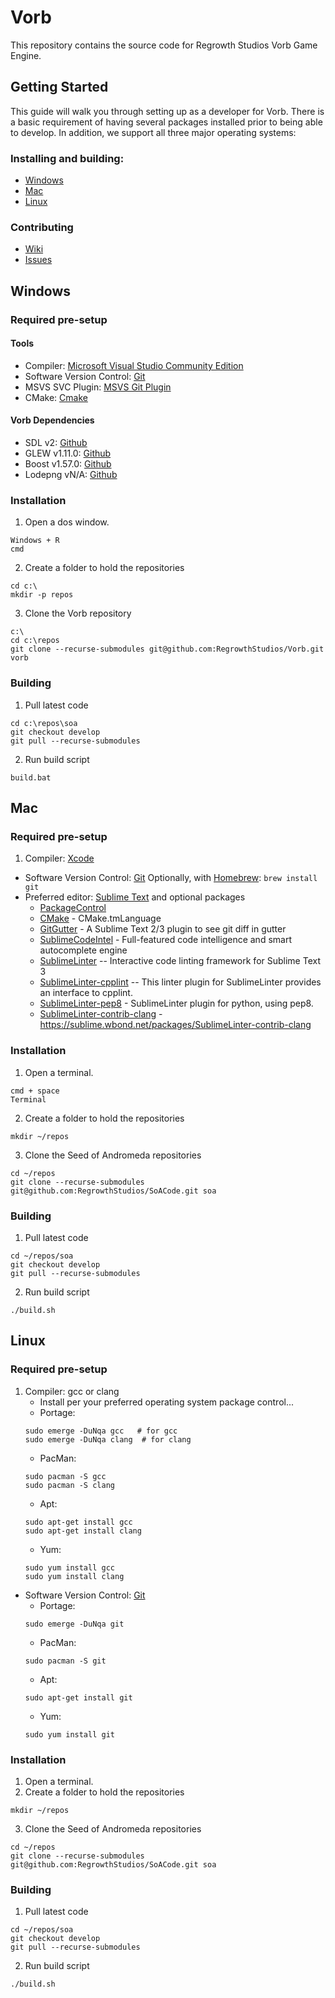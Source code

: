 # Vorb
This repository contains the source code for Regrowth Studios Vorb Game Engine.

## Getting Started
This guide will walk you through setting up as a developer for
Vorb.  There is a basic requirement of having several
packages installed prior to being able to develop.  In addition,
we support all three major operating systems:

### Installing and building:
* [Windows](#Windows)
* [Mac](#Mac)
* [Linux](#Linux)
 
### Contributing
* [Wiki](https://github.com/RegrowthStudios/SoACode/wiki)
* [Issues](https://github.com/RegrowthStudios/SoACode/issues)


## Windows

### Required pre-setup
#### Tools
*  Compiler: [Microsoft Visual Studio Community Edition](http://www.visualstudio.com/)
*  Software Version Control:  [Git](http://git-scm.com/downloads)
*  MSVS SVC Plugin:  [MSVS Git Plugin](http://msdn.microsoft.com/en-us/library/hh850437.aspx)
*  CMake: [Cmake](http://www.cmake.org/download/)

#### Vorb Dependencies
*  SDL v2: [Github](https://github.com/spurious/SDL-mirror.git)
*  GLEW v1.11.0: [Github](https://github.com/nigels-com/glew.git)
*  Boost v1.57.0: [Github](https://github.com/boostorg/boost.git)
*  Lodepng vN/A: [Github](https://github.com/lvandeve/lodepng.git)

### Installation
1. Open a dos window.
```
Windows + R
cmd
```
2. Create a folder to hold the repositories
```
cd c:\
mkdir -p repos
```
3. Clone the Vorb repository
```
c:\
cd c:\repos
git clone --recurse-submodules git@github.com:RegrowthStudios/Vorb.git vorb
```

### Building
1. Pull latest code
```
cd c:\repos\soa
git checkout develop
git pull --recurse-submodules
```
2. Run build script
```
build.bat
```


## Mac

### Required pre-setup
1. Compiler: [Xcode](https://developer.apple.com/xcode/)
* Software Version Control: [Git](http://git-scm.com/downloads)
    Optionally, with [Homebrew](http://brew.sh/):
    ```brew install git```
* Preferred editor: [Sublime Text](http://www.sublimetext.com/) and optional packages
    * [PackageControl](https://sublime.wbond.net/installation)
    * [CMake](https://sublime.wbond.net/packages/CMake) - CMake.tmLanguage
    * [GitGutter](https://sublime.wbond.net/packages/GitGutter) - A Sublime Text 2/3 plugin to see git diff in gutter
    * [SublimeCodeIntel](https://sublime.wbond.net/packages/SublimeCodeIntel) - Full-featured code intelligence and smart autocomplete engine
    * [SublimeLinter](https://sublime.wbond.net/packages/SublimeLinter) -- Interactive code linting framework for Sublime Text 3
    * [SublimeLinter-cpplint](https://sublime.wbond.net/packages/SublimeLinter-cpplint) -- This linter plugin for SublimeLinter provides an interface to cpplint.
    * [SublimeLinter-pep8](https://sublime.wbond.net/packages/SublimeLinter-pep8) - SublimeLinter plugin for python, using pep8.
    * [SublimeLinter-contrib-clang](https://sublime.wbond.net/packages/SublimeLinter-contrib-clang) - https://sublime.wbond.net/packages/SublimeLinter-contrib-clang

### Installation
1. Open a terminal.
```
cmd + space
Terminal
```
2. Create a folder to hold the repositories
```
mkdir ~/repos
```
3. Clone the Seed of Andromeda repositories
```
cd ~/repos
git clone --recurse-submodules git@github.com:RegrowthStudios/SoACode.git soa
```

### Building
1. Pull latest code
```
cd ~/repos/soa
git checkout develop
git pull --recurse-submodules
```
2. Run build script
```
./build.sh
```


## Linux

### Required pre-setup
1. Compiler: gcc or clang
    * Install per your preferred operating system package control...
    * Portage:
    ```
    sudo emerge -DuNqa gcc   # for gcc
    sudo emerge -DuNqa clang  # for clang
    ```
    * PacMan:
    ```
    sudo pacman -S gcc
    sudo pacman -S clang
    ```
    * Apt:
    ```
    sudo apt-get install gcc
    sudo apt-get install clang
    ```
    * Yum:
    ```
    sudo yum install gcc
    sudo yum install clang
    ```
* Software Version Control: [Git](http://git-scm.com/downloads)
    * Portage:
    ```
    sudo emerge -DuNqa git
    ```
    * PacMan:
    ```
    sudo pacman -S git
    ```
    * Apt:
    ```
    sudo apt-get install git
    ```
    * Yum:
    ```
    sudo yum install git
    ```

### Installation
1. Open a terminal.
2. Create a folder to hold the repositories
```
mkdir ~/repos
```
3. Clone the Seed of Andromeda repositories
```
cd ~/repos
git clone --recurse-submodules git@github.com:RegrowthStudios/SoACode.git soa
```

### Building
1. Pull latest code
```
cd ~/repos/soa
git checkout develop
git pull --recurse-submodules
```
2. Run build script
```
./build.sh
```
